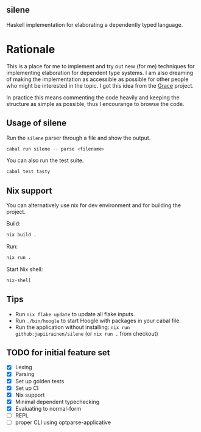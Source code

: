 ## silene

Haskell implementation for elaborating a dependently typed language.

# Rationale

This is a place for me to implement and try out new (for me) techniques for implementing
elaboration for dependent type systems.
I am also dreaming of making the implementation as accessible as possible for other people who might be
interested in the topic. I got this idea from the [Grace](http:https://github.com/Gabriella439/grace) project.

In practice this means commenting the code heavily and keeping the structure as simple as
possible, thus I encourange to browse the code.

## Usage of silene

Run the `silene` parser through a file and show the output.

```sh
cabal run silene -- parse <filename>
```

You can also run the test suite.

```sh
cabal test tasty
```

## Nix support

You can alternatively use nix for dev environment and for building the project.

Build:

```sh
nix build .
```

Run:

```sh
nix run .
```

Start Nix shell:

```sh
nix-shell
```

## Tips

- Run `nix flake update` to update all flake inputs.
- Run `./bin/hoogle` to start Hoogle with packages in your cabal file.
- Run the application without installing: `nix run github:japiirainen/silene` (or `nix run .` from checkout)

## TODO for initial feature set

- [x] Lexing
- [x] Parsing
- [x] Set up golden tests
- [x] Set up CI
- [x] Nix support
- [x] Minimal dependent typechecking
- [x] Evaluating to normal-form
- [ ] REPL
- [ ] proper CLI using optparse-applicative
